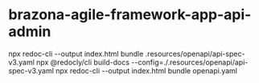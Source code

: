 # brazona-agile-framework-app-api-admin



npx redoc-cli --output index.html bundle .resources/openapi/api-spec-v3.yaml
npx @redocly/cli build-docs --config=./.resources/openapi/api-spec-v3.yaml
npx redoc-cli --output index.html bundle openapi.yaml